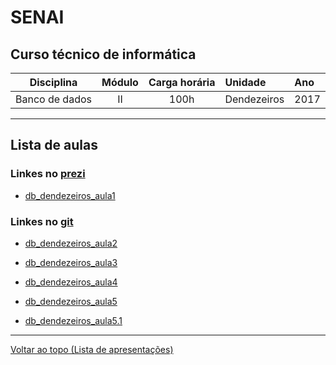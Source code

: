 # SENAI

## Curso técnico de informática

|Disciplina|Módulo|Carga horária|Unidade|Ano|
|----------|:----:|:-----------:|:------|:--|
|Banco de dados|II|100h|Dendezeiros|2017|

---

## Lista de aulas

### Linkes no [prezi]

[prezi]: http://www.prezi.com

* [db_dendezeiros_aula1](https://prezi.com/view/j9YWlNLCmclDY9QW2Evs/)

### Linkes no [git]

[git]: https://github.com/tmenegaz/db_dendezeiros#senai

* [db_dendezeiros_aula2](https://github.com/tmenegaz/db_dendezeiros/blob/master/assunto/introducao.md#conceitos)

* [db_dendezeiros_aula3](https://github.com/tmenegaz/db_dendezeiros/blob/master/assunto/visitaTecnica.md#visita-técnica)

* [db_dendezeiros_aula4](https://github.com/tmenegaz/db_dendezeiros/blob/master/assunto/ansRequisitos.md#loja-de-cds)

* [db_dendezeiros_aula5](https://github.com/tmenegaz/db_dendezeiros/blob/master/assunto/ansRequisitos.md#vendedor-de-capelinha)

* [db_dendezeiros_aula5.1](https://github.com/tmenegaz/db_dendezeiros/blob/master/assunto/convencaoParaDiagrama.md#convenção-para-a-utilização-do-diagrama)

---

[Voltar ao topo (Lista de apresentações)](#lista-de-aulas)